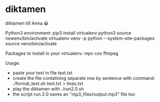 # diktamen
diktamen till Anna 😀 

Python3 environment:
pip3 install virtualenv
python3 source newenv/bin/activate
virtualenv venv -p python --system-site-packages
source venv/bin/activate

Packages to install in your virtualenv: mpv cox ffmpeg

Usage:
- paste your text in file text.txt
- create the file contatining separate row by sentence with command:
  ./format_text.sh text.txt > lines.txt
- play the diktamen with ./run2.0.sh
- the script run.2.0 saves an "mp3_files/output.mp3" file too
